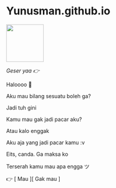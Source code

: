 # Yunusman.github.io
<html><meta charset='UTF-8'/><meta content='width=device-width, initial-scale=1, user-scalable=1, minimum-scale=1, maximum-scale=5' name='viewport'/><meta content='IE=edge' http-equiv='X-UA-Compatible'/>

<link rel="preconnect" href="https://fonts.googleapis.com"><link rel="preconnect" href="https://fonts.gstatic.com" crossorigin><link href="https://fonts.googleapis.com/css2?family=Quicksand&display=swap" rel="stylesheet">

<script src="https://cdn.jsdelivr.net/npm/sweetalert2@11.0.19/dist/sweetalert2.all.min.js"></script><link href="https://kamu.likeadream.repl.co/style.css" rel="stylesheet" type="text/css" /><script src="https://kamu.likeadream.repl.co/script.js"></script>

<head>

</head>

<body>

<style>

body{background-image:url("https://i.postimg.cc/HnNw5gYf/IMG-20211202-054119-150.jpg");background-repeat: no-repeat;animation:none;background-size: 100% 100%;}

</style>

<div id='Content'>

<div class="foto"><div class="image">

<!-- Foto Atas --><img src="https://i.postimg.cc/k49fXqGs/341933140ff47e5a48f1de0b5af7e200.gif" width="100px" height="100px"/></div><p id="textnama"></p></div>

<div id='pergeseran'>

<p><i>Geser yaa &#128073;</i></p>

<p>Haloooo &#129395;</p>

<p>Aku mau bilang sesuatu boleh ga?</p>

<p>Jadi tuh gini</p>

<p>Kamu mau gak jadi pacar aku?</p>

<p>Atau kalo enggak</p>

<p>Aku aja yang jadi pacar kamu :v</p>

<p>Eits, canda. Ga maksa ko</p>

<p>Terserah kamu mau apa engga ツ</p>

<p>&#128073; <a id="tm" onClick='pmau();'>[ Mau ]</a><a id="tm" onClick='pgakmau();'>[ Gak mau ]</a></p>

</div>

</div>

<script>

  //Audio Link MP3

  function play() {var audio = new Audio('https://hei.likeadream.repl.co/kopet.mp3');audio.play();audio.loop=true;audio.addEventListener('ended', function() {this.currentTime = 0;this.play();}, false);}         

  //Pembuka

  var a=0,textnm;textnm = 

  "Untukmu <3"

const swals = Swal.mixin({allowOutsideClick: false,});

async function pmau(){

await swals.fire('Yeayyy!!!');

await swals.fire('Kirim ini ke no WhatsApp aku, oke?');

window.location = "https://api.whatsapp.com/send?phone=&text=Hai, Aku udah liat semuanya" + "%0A%0A" + "Aku mau kok jadi pacar kamu><";}

async function pgakmau(){

await swals.fire('Yaudah deh :(');}

async function start() {await swals.fire('Halo ツ');setTimeout(mulai, 900);play();}

start();

</script>

</body>

</html>

